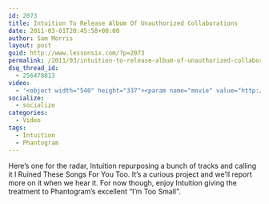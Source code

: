 ```yaml
---
id: 2073
title: Intuition To Release Album Of Unauthorized Collaborations
date: 2011-03-01T20:45:58+00:00
author: Sam Morris
layout: post
guid: http://www.lessonsix.com/?p=2073
permalink: /2011/03/intuition-to-release-album-of-unauthorized-collaborations/
dsq_thread_id:
  - 256478813
video:
  - '<object width="540" height="337"><param name="movie" value="http://www.youtube.com/v/NzbuwMZJG6c?fs=1&hl=en_GB"></param><param name="allowFullScreen" value="true"></param><param name="allowscriptaccess" value="always"></param><embed src="http://www.youtube.com/v/NzbuwMZJG6c?fs=1&hl=en_GB" type="application/x-shockwave-flash" width="540" height="337" allowscriptaccess="always" allowfullscreen="true"></embed></object>'
socialize:
  - socialize
categories:
  - Video
tags:
  - Intuition
  - Phantogram
---
```

Here&#8217;s one for the radar, Intuition repurposing a bunch of tracks and calling it I Ruined These Songs For You Too. It&#8217;s a curious project and we&#8217;ll report more on it when we hear it. For now though, enjoy Intuition giving the treatment to Phantogram&#8217;s excellent &#8220;I&#8217;m Too Small&#8221;.
